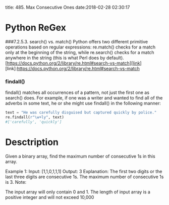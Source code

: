 title: 485. Max Consecutive Ones
date:2018-02-28 02:30:17

# Python ReGex
###7.2.5.3. search() vs. match()
Python offers two different primitive operations based on regular expressions: re.match() checks for a match only at the beginning of the string, while re.search() checks for a match anywhere in the string (this is what Perl does by default).
[https://docs.python.org/2/library/re.html#search-vs-match][link]
[link]:https://docs.python.org/2/library/re.html#search-vs-match
### findall()
findall() matches all occurrences of a pattern, not just the first one as search() does. For example, if one was a writer and wanted to find all of the adverbs in some text, he or she might use findall() in the following manner:
```python
text = "He was carefully disguised but captured quickly by police."
re.findall(r"\w+ly", text)
#['carefully', 'quickly']
```

# Desctription
Given a binary array, find the maximum number of consecutive 1s in this array.

Example 1:
Input: [1,1,0,1,1,1]
Output: 3
Explanation: The first two digits or the last three digits are consecutive 1s.
    The maximum number of consecutive 1s is 3.
Note:

The input array will only contain 0 and 1.
The length of input array is a positive integer and will not exceed 10,000